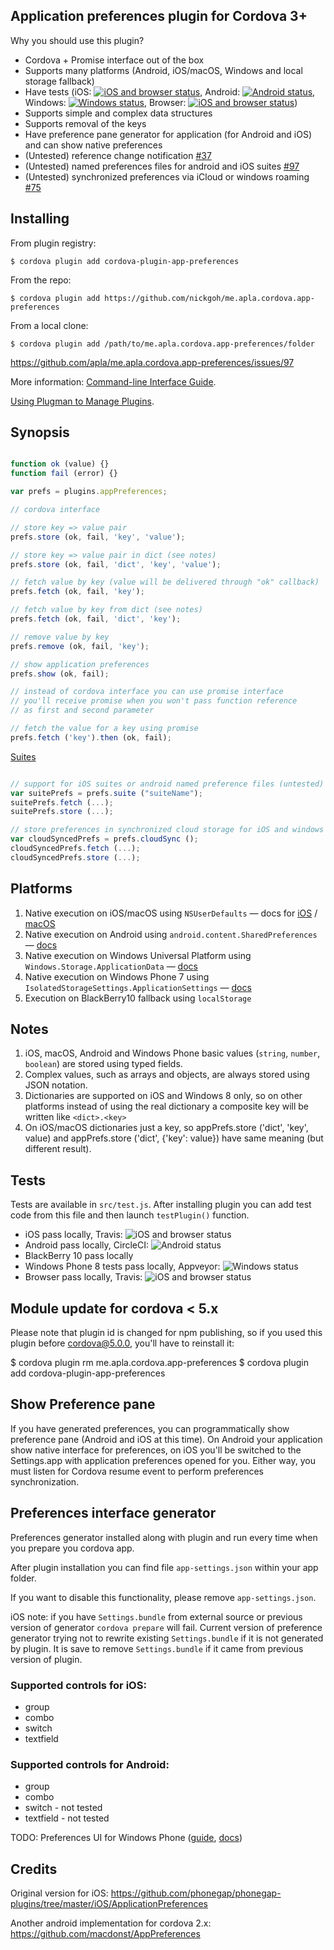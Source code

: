 Application preferences plugin for Cordova 3+
-----------------------

Why you should use this plugin?

 * Cordova + Promise interface out of the box
 * Supports many platforms (Android, iOS/macOS, Windows and local storage fallback)
 * Have tests
 (iOS: [![iOS and browser status](https://travis-ci.org/apla/me.apla.cordova.app-preferences.svg)](https://travis-ci.org/apla/me.apla.cordova.app-preferences),
 Android: [![Android status](https://circleci.com/gh/apla/me.apla.cordova.app-preferences.svg?&style=shield&circle-token=f3e5e46c1a698c62f0450bf1d25a3694d4f714c6)](https://circleci.com/gh/apla/me.apla.cordova.app-preferences),
 Windows: [![Windows status](https://ci.appveyor.com/api/projects/status/gl3qxq2o728sqbev?svg=true)](https://ci.appveyor.com/project/apla/me-apla-cordova-app-preferences),
 Browser: [![iOS and browser status](https://travis-ci.org/apla/me.apla.cordova.app-preferences.svg)](https://travis-ci.org/apla/me.apla.cordova.app-preferences))
 * Supports simple and complex data structures
 * Supports removal of the keys
 * Have preference pane generator for application (for Android and iOS) and can show native preferences
 * (Untested) reference change notification [#37](apla/me.apla.cordova.app-preferences#37)
 * (Untested) named preferences files for android and iOS suites [#97](apla/me.apla.cordova.app-preferences#97)
 * (Untested) synchronized preferences via iCloud or windows roaming [#75](apla/me.apla.cordova.app-preferences#75)

Installing
---

From plugin registry:

	$ cordova plugin add cordova-plugin-app-preferences

From the repo:

	$ cordova plugin add https://github.com/nickgoh/me.apla.cordova.app-preferences

From a local clone:

	$ cordova plugin add /path/to/me.apla.cordova.app-preferences/folder


https://github.com/apla/me.apla.cordova.app-preferences/issues/97

More information:
[Command-line Interface Guide](http://cordova.apache.org/docs/en/edge/guide_cli_index.md.html#The%20Command-line%20Interface).

[Using Plugman to Manage Plugins](http://cordova.apache.org/docs/en/edge/guide_plugin_ref_plugman.md.html).


Synopsis
---

```javascript

function ok (value) {}
function fail (error) {}

var prefs = plugins.appPreferences;

// cordova interface

// store key => value pair
prefs.store (ok, fail, 'key', 'value');

// store key => value pair in dict (see notes)
prefs.store (ok, fail, 'dict', 'key', 'value');

// fetch value by key (value will be delivered through "ok" callback)
prefs.fetch (ok, fail, 'key');

// fetch value by key from dict (see notes)
prefs.fetch (ok, fail, 'dict', 'key');

// remove value by key
prefs.remove (ok, fail, 'key');

// show application preferences
prefs.show (ok, fail);

// instead of cordova interface you can use promise interface
// you'll receive promise when you won't pass function reference
// as first and second parameter

// fetch the value for a key using promise
prefs.fetch ('key').then (ok, fail);

```

[Suites](wiki/Suites)

```javascript

// support for iOS suites or android named preference files (untested)
var suitePrefs = prefs.suite ("suiteName");
suitePrefs.fetch (...);
suitePrefs.store (...);

// store preferences in synchronized cloud storage for iOS and windows
var cloudSyncedPrefs = prefs.cloudSync ();
cloudSyncedPrefs.fetch (...);
cloudSyncedPrefs.store (...);

```

Platforms
---
1. Native execution on iOS/macOS using `NSUserDefaults` — docs for [iOS](https://developer.apple.com/library/ios/documentation/Cocoa/Reference/Foundation/Classes/NSUserDefaults_Class/index.html) / [macOS](https://developer.apple.com/library/mac/documentation/Cocoa/Reference/Foundation/Classes/NSUserDefaults_Class/index.html)
1. Native execution on Android using `android.content.SharedPreferences` — [docs](https://developer.android.com/reference/android/content/SharedPreferences.html)
1. Native execution on Windows Universal Platform using `Windows.Storage.ApplicationData` — [docs](https://msdn.microsoft.com/en-us/windows.storage.applicationdata)
1. Native execution on Windows Phone 7 using `IsolatedStorageSettings.ApplicationSettings` — [docs](https://msdn.microsoft.com/library/system.io.isolatedstorage.isolatedstoragesettings.applicationsettings\(vs.95\).aspx)
1. Execution on BlackBerry10 fallback using `localStorage`

Notes
---
1. iOS, macOS, Android and Windows Phone basic values (`string`, `number`, `boolean`) are stored using typed fields.
1. Complex values, such as arrays and objects, are always stored using JSON notation.
1. Dictionaries are supported on iOS and Windows 8 only, so on other platforms instead of using the real dictionary a composite key will be written like `<dict>.<key>`
1. On iOS/macOS dictionaries just a key, so appPrefs.store ('dict', 'key', value) and appPrefs.store ('dict', {'key': value}) have same meaning (but different result).

Tests
---
Tests are available in `src/test.js`. After installing plugin you can add test code from this file and then launch `testPlugin()` function.

 * iOS pass locally, Travis: ![iOS and browser status](https://travis-ci.org/apla/me.apla.cordova.app-preferences.svg)
 * Android pass locally, CircleCI: ![Android status](https://circleci.com/gh/apla/me.apla.cordova.app-preferences.svg?&style=shield&circle-token=f3e5e46c1a698c62f0450bf1d25a3694d4f714c6)
 * BlackBerry 10 pass locally
 * Windows Phone 8 tests pass locally, Appveyor: ![Windows status](https://ci.appveyor.com/api/projects/status/gl3qxq2o728sqbev?svg=true)
 * Browser pass locally, Travis: ![iOS and browser status](https://travis-ci.org/apla/me.apla.cordova.app-preferences.svg)

Module update for cordova < 5.x
---

Please note that plugin id is changed for npm publishing, so if you used
this plugin before cordova@5.0.0, you'll have to reinstall it:

$ cordova plugin rm me.apla.cordova.app-preferences
$ cordova plugin add cordova-plugin-app-preferences


Show Preference pane
---

If you have generated preferences, you can programmatically show preference pane
(Android and iOS at this time). On Android your application show native interface for preferences,
on iOS you'll be switched to the Settings.app with application preferences opened for you.
Either way, you must listen for Cordova resume event to perform preferences synchronization.

Preferences interface generator
---

Preferences generator installed along with plugin and run every time when you prepare you cordova app.

After plugin installation you can find file `app-settings.json` within your app folder.

If you want to disable this functionality, please remove `app-settings.json`.

iOS note: if you have `Settings.bundle` from external source or previous version of generator
`cordova prepare` will fail. Current version of preference generator trying not to rewrite
existing `Settings.bundle` if it is not generated by plugin. It is save to remove `Settings.bundle`
if it came from previous version of plugin.

### Supported controls for iOS:

* group
* combo
* switch
* textfield

### Supported controls for Android:

* group
* combo
* switch - not tested
* textfield - not tested

TODO: Preferences UI for Windows Phone ([guide](http://blogs.msdn.com/b/glengordon/archive/2012/09/17/managing-settings-in-windows-phone-and-windows-8-store-apps.aspx), [docs](https://msdn.microsoft.com/en-US/library/windows/apps/ff769510\(v=vs.105\).aspx))

Credits
---

Original version for iOS:
https://github.com/phonegap/phonegap-plugins/tree/master/iOS/ApplicationPreferences

Another android implementation for cordova 2.x:
https://github.com/macdonst/AppPreferences
